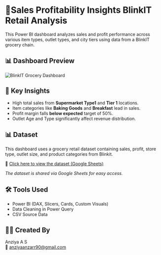 # 🛒Sales Profitability Insights BlinkIT Retail Analysis

This Power BI dashboard analyzes sales and profit performance across various item types, outlet types, and city tiers using data from a BlinkIT grocery chain.

## 📊 Dashboard Preview

![BlinkIT Grocery Dashboard](BlinkIT_Dashboard.png)

## 📌 Key Insights

- High total sales from **Supermarket Type1** and **Tier 1** locations.
- Item categories like **Baking Goods** and **Breakfast** lead in sales.
- Profit margin falls **below expected** target of 50%.
- Outlet Age and Type significantly affect revenue distribution.

## 📊 Dataset

This dashboard uses a grocery retail dataset containing sales, profit, store type, outlet size, and product categories from Blinkit.

📄 [Click here to view the dataset (Google Sheets)](https://docs.google.com/spreadsheets/d/1zMoqDjJc9LD9g__K_7FchFot3f-sH-HU/edit?usp=sharing)

*The dataset is shared via Google Sheets for easy access.*


## 🛠 Tools Used

- Power BI (DAX, Slicers, Cards, Custom Visuals)
- Data Cleaning in Power Query
- CSV Source Data

## 👩‍💻 Created By

Anziya A S  
📧 anziyaanzarr90@gmail.com

